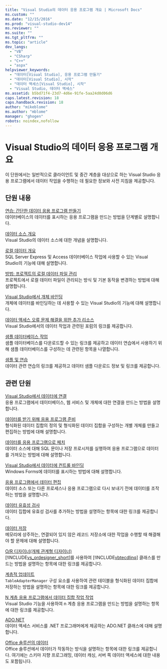 ```yaml
---
title: "Visual Studio의 데이터 응용 프로그램 개요 | Microsoft Docs"
ms.custom: ""
ms.date: "12/15/2016"
ms.prod: "visual-studio-dev14"
ms.reviewer: ""
ms.suite: ""
ms.tgt_pltfrm: ""
ms.topic: "article"
dev_langs: 
  - "VB"
  - "CSharp"
  - "C++"
  - "aspx"
helpviewer_keywords: 
  - "데이터[Visual Studio], 응용 프로그램 만들기"
  - "데이터[Visual Studio], 시작"
  - "데이터 액세스[Visual Studio], 시작"
  - "Visual Studio, 데이터 액세스"
ms.assetid: b5bd71f4-23d7-4d6e-91fe-5aa24d0d06d6
caps.latest.revision: 18
caps.handback.revision: 18
author: "mikeblome"
ms.author: "mblome"
manager: "ghogen"
robots: noindex,nofollow
---
```

# Visual Studio의 데이터 응용 프로그램 개요
이 단원에서는 일반적으로 클라이언트 및 중간 계층을 대상으로 하는 Visual Studio 응용 프로그램에서 데이터 작업을 수행하는 데 필요한 정보와 사전 지침을 제공합니다.  
  
## 단원 내용  
 [연습: 간단한 데이터 응용 프로그램 만들기](../Topic/Walkthrough:%20Creating%20a%20Simple%20Data%20Application.md)  
 데이터베이스의 데이터를 표시하는 응용 프로그램을 만드는 방법을 단계별로 설명합니다.  
  
 [데이터 소스 개요](../data-tools/add-new-data-sources.md)  
 Visual Studio의 데이터 소스에 대한 개념을 설명합니다.  
  
 [로컬 데이터 개요](../data-tools/local-data-overview.md)  
 SQL Server Express 및 Access 데이터베이스 작업에 사용할 수 있는 Visual Studio의 기능에 대해 설명합니다.  
  
 [방법: 프로젝트의 로컬 데이터 파일 관리](../data-tools/how-to-manage-local-data-files-in-your-project.md)  
 프로젝트에서 로컬 데이터 파일이 관리되는 방식 및 기본 동작을 변경하는 방법에 대해 설명합니다.  
  
 [Visual Studio에서 개체 바인딩](../data-tools/bind-objects-in-visual-studio.md)  
 개체에 데이터를 바인딩하는 데 사용할 수 있는 Visual Studio의 기능에 대해 설명합니다.  
  
 [데이터 액세스 오류 문제 해결을 위한 추가 리소스](../data-tools/additional-resources-for-troubleshooting-data-access-errors.md)  
 Visual Studio에서의 데이터 작업과 관련된 포럼의 링크를 제공합니다.  
  
 [샘플 데이터베이스 작업](../data-tools/installing-database-systems-tools-and-samples.md)  
 샘플 데이터베이스를 다운로드할 수 있는 링크를 제공하고 데이터 연습에서 사용하기 위해 샘플 데이터베이스를 구성하는 데 관련된 항목을 나열합니다.  
  
 [샘플 및 연습](../data-tools/data-applications-samples-and-walkthroughs.md)  
 데이터 관련 연습의 링크를 제공하고 데이터 샘플 다운로드 정보 및 링크를 제공합니다.  
  
## 관련 단원  
 [Visual Studio에서 데이터에 연결](../data-tools/connecting-to-data-in-visual-studio.md)  
 응용 프로그램에서 데이터베이스, 웹 서비스 및 개체에 대한 연결을 만드는 방법을 설명합니다.  
  
 [데이터를 받기 위해 응용 프로그램 준비](../Topic/Preparing%20Your%20Application%20to%20Receive%20Data.md)  
 형식화된 데이터 집합의 정의 및 형식화된 데이터 집합을 구성하는 개별 개체를 만들고 편집하는 방법에 대해 설명합니다.  
  
 [데이터를 응용 프로그램으로 페치](../data-tools/fetching-data-into-your-application.md)  
 데이터 소스에 대해 SQL 문이나 저장 프로시저를 실행하여 응용 프로그램으로 데이터를 가져오는 방법에 대해 설명합니다.  
  
 [Visual Studio에서 데이터에 컨트롤 바인딩](../data-tools/bind-controls-to-data-in-visual-studio.md)  
 Windows Forms에 데이터를 표시하는 방법에 대해 설명합니다.  
  
 [응용 프로그램에서 데이터 편집](../data-tools/editing-data-in-your-application.md)  
 데이터 소스 또는 다른 프로세스나 응용 프로그램으로 다시 보내기 전에 데이터를 조작하는 방법을 설명합니다.  
  
 [데이터 유효성 검사](../Topic/Validating%20Data.md)  
 데이터 집합에 유효성 검사를 추가하는 방법을 설명하는 항목에 대한 링크를 제공합니다.  
  
 [데이터 저장](../data-tools/saving-data.md)  
 메모리에 상주하는, 연결되어 있지 않은 레코드 저장소에 대한 작업을 수행할 때 해결해야 할 문제에 대해 설명합니다.  
  
 [O\/R 디자이너\(개체 관계형 디자이너\)](../data-tools/linq-to-sql-tools-in-visual-studio2.md)  
 [!INCLUDE[vs_ordesigner_short](../data-tools/includes/vs_ordesigner_short_md.md)]를 사용하여 [!INCLUDE[vbtecdlinq](../data-tools/includes/vbtecdlinq_md.md)] 클래스를 만드는 방법을 설명하는 항목에 대한 링크를 제공합니다.  
  
 [계층적 업데이트](../data-tools/hierarchical-update.md)  
 `TableAdapterManager` 구성 요소를 사용하여 관련 테이블을 형식화된 데이터 집합에 저장하는 방법을 설명하는 항목에 대한 링크를 제공합니다.  
  
 [N 계층 응용 프로그램에서 데이터 집합 작업 작업](../data-tools/work-with-datasets-in-n-tier-applications.md)  
 Visual Studio 기능을 사용하여 n 계층 응용 프로그램을 만드는 방법을 설명하는 항목에 대한 링크를 제공합니다.  
  
 [ADO.NET](../Topic/ADO.NET.md)  
 데이터 액세스 서비스를 .NET 프로그래머에게 제공하는 ADO.NET 클래스에 대해 설명합니다.  
  
 [Office 솔루션의 데이터](/office-dev/office-dev/data-in-office-solutions)  
 Office 솔루션에서 데이터가 작동하는 방식을 설명하는 항목에 대한 링크를 제공합니다.  여기에는 스키마 지향 프로그래밍, 데이터 캐싱, 서버 쪽 데이터 액세스에 대한 내용도 포함됩니다.